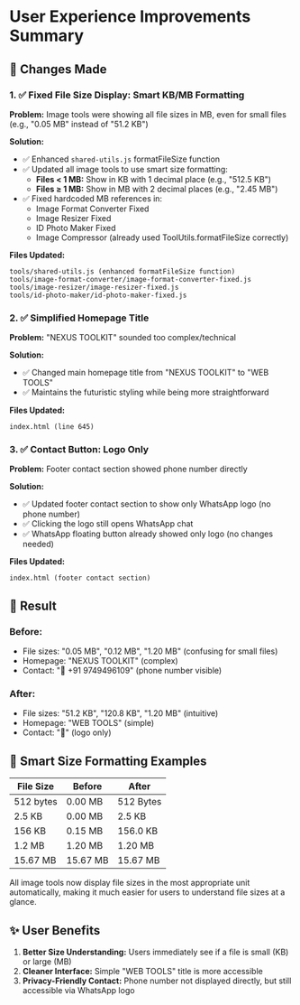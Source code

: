 # User Experience Improvements Summary

## 🔧 **Changes Made**

### 1. ✅ **Fixed File Size Display: Smart KB/MB Formatting**

**Problem:** Image tools were showing all file sizes in MB, even for small files (e.g., "0.05 MB" instead of "51.2 KB")

**Solution:**
- ✅ Enhanced `shared-utils.js` formatFileSize function
- ✅ Updated all image tools to use smart size formatting:
  - **Files < 1 MB:** Show in KB with 1 decimal place (e.g., "512.5 KB")
  - **Files ≥ 1 MB:** Show in MB with 2 decimal places (e.g., "2.45 MB")
- ✅ Fixed hardcoded MB references in:
  - Image Format Converter Fixed
  - Image Resizer Fixed  
  - ID Photo Maker Fixed
  - Image Compressor (already used ToolUtils.formatFileSize correctly)

**Files Updated:**
```
tools/shared-utils.js (enhanced formatFileSize function)
tools/image-format-converter/image-format-converter-fixed.js
tools/image-resizer/image-resizer-fixed.js
tools/id-photo-maker/id-photo-maker-fixed.js
```

### 2. ✅ **Simplified Homepage Title**

**Problem:** "NEXUS TOOLKIT" sounded too complex/technical

**Solution:**
- ✅ Changed main homepage title from "NEXUS TOOLKIT" to "WEB TOOLS"
- ✅ Maintains the futuristic styling while being more straightforward

**Files Updated:**
```
index.html (line 645)
```

### 3. ✅ **Contact Button: Logo Only**

**Problem:** Footer contact section showed phone number directly

**Solution:**
- ✅ Updated footer contact section to show only WhatsApp logo (no phone number)
- ✅ Clicking the logo still opens WhatsApp chat
- ✅ WhatsApp floating button already showed only logo (no changes needed)

**Files Updated:**
```
index.html (footer contact section)
```

## 🎯 **Result**

### **Before:**
- File sizes: "0.05 MB", "0.12 MB", "1.20 MB" (confusing for small files)
- Homepage: "NEXUS TOOLKIT" (complex)
- Contact: "📱 +91 9749496109" (phone number visible)

### **After:**
- File sizes: "51.2 KB", "120.8 KB", "1.20 MB" (intuitive)
- Homepage: "WEB TOOLS" (simple)
- Contact: "📱" (logo only)

## 📱 **Smart Size Formatting Examples**

| File Size | Before | After |
|-----------|--------|--------|
| 512 bytes | 0.00 MB | 512 Bytes |
| 2.5 KB | 0.00 MB | 2.5 KB |
| 156 KB | 0.15 MB | 156.0 KB |
| 1.2 MB | 1.20 MB | 1.20 MB |
| 15.67 MB | 15.67 MB | 15.67 MB |

All image tools now display file sizes in the most appropriate unit automatically, making it much easier for users to understand file sizes at a glance.

## ✨ **User Benefits**

1. **Better Size Understanding:** Users immediately see if a file is small (KB) or large (MB)
2. **Cleaner Interface:** Simple "WEB TOOLS" title is more accessible
3. **Privacy-Friendly Contact:** Phone number not displayed directly, but still accessible via WhatsApp logo
